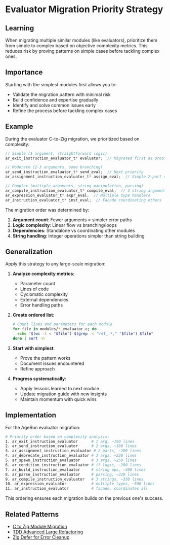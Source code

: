 # Evaluator Migration Priority Strategy

## Learning
When migrating multiple similar modules (like evaluators), prioritize them from simple to complex based on objective complexity metrics. This reduces risk by proving patterns on simple cases before tackling complex ones.

## Importance
Starting with the simplest modules first allows you to:
- Validate the migration pattern with minimal risk
- Build confidence and expertise gradually
- Identify and solve common issues early
- Refine the process before tackling complex cases

## Example
During the evaluator C-to-Zig migration, we prioritized based on complexity:

```c
// Simple (1 argument, straightforward logic)
ar_exit_instruction_evaluator_t* evaluator;  // Migrated first as proof of concept

// Moderate (2-3 arguments, some branching)
ar_send_instruction_evaluator_t* send_eval;  // Next priority
ar_assignment_instruction_evaluator_t* assign_eval;  // Simple 2-part structure

// Complex (multiple arguments, string manipulation, parsing)
ar_compile_instruction_evaluator_t* compile_eval;  // 3 string arguments
ar_expression_evaluator_t* expr_eval;  // Multiple type handlers
ar_instruction_evaluator_t* inst_eval;  // Facade coordinating others
```

The migration order was determined by:
1. **Argument count**: Fewer arguments = simpler error paths
2. **Logic complexity**: Linear flow vs branching/loops
3. **Dependencies**: Standalone vs coordinating other modules
4. **String handling**: Integer operations simpler than string building

## Generalization
Apply this strategy to any large-scale migration:

1. **Analyze complexity metrics**:
   - Parameter count
   - Lines of code
   - Cyclomatic complexity
   - External dependencies
   - Error handling paths

2. **Create ordered list**:
   ```bash
   # Count lines and parameters for each module
   for file in modules/*_evaluator.c; do
     echo "$(wc -l < "$file") $(grep -c "ref_.*," "$file") $file"
   done | sort -n
   ```

3. **Start with simplest**:
   - Prove the pattern works
   - Document issues encountered
   - Refine approach

4. **Progress systematically**:
   - Apply lessons learned to next module
   - Update migration guide with new insights
   - Maintain momentum with quick wins

## Implementation
For the AgeRun evaluator migration:

```bash
# Priority order based on complexity analysis:
1. ar_exit_instruction_evaluator      # 1 arg, ~150 lines
2. ar_send_instruction_evaluator      # 2 args, ~180 lines  
3. ar_assignment_instruction_evaluator # 2 parts, ~200 lines
4. ar_deprecate_instruction_evaluator # 3 args, ~220 lines
5. ar_spawn_instruction_evaluator     # 3 args, ~250 lines
6. ar_condition_instruction_evaluator # if logic, ~280 lines
7. ar_build_instruction_evaluator     # string ops, ~300 lines
8. ar_parse_instruction_evaluator     # parsing, ~320 lines
9. ar_compile_instruction_evaluator   # 3 strings, ~350 lines
10. ar_expression_evaluator           # multiple types, ~500 lines
11. ar_instruction_evaluator          # facade, coordinates all
```

This ordering ensures each migration builds on the previous one's success.

## Related Patterns
- [C to Zig Module Migration](c-to-zig-module-migration.md)
- [TDD Advanced Large Refactoring](tdd-advanced-large-refactoring.md)
- [Zig Defer for Error Cleanup](zig-defer-error-cleanup-pattern.md)